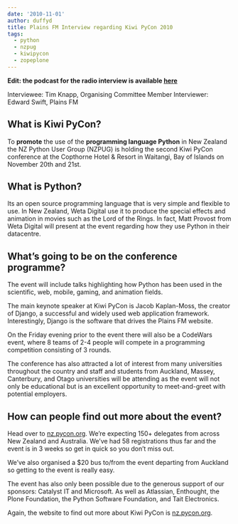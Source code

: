 ```yaml
---
date: '2010-11-01'
author: duffyd
title: Plains FM Interview regarding Kiwi PyCon 2010
tags:
  - python
  - nzpug
  - kiwipycon
  - zopeplone
---
```


**Edit: the podcast for the radio interview is available [here](https://href.li/?http://bit.ly/chreOL)**

Interviewee: Tim Knapp, Organising Committee Member
Interviewer: Edward Swift, Plains FM

## What is Kiwi PyCon?

To **promote** the use of the **programming language Python** in New Zealand the NZ Python User Group (NZPUG) is holding the second Kiwi PyCon conference at the Copthorne Hotel & Resort in Waitangi, Bay of Islands on November 20th and 21st.

## What is Python?

Its an open source programming language that is very simple and flexible to use. In New Zealand, Weta Digital use it to produce the special effects and animation in movies such as the Lord of the Rings. In fact, Matt Provost from Weta Digital will present at the event regarding how they use Python in their datacentre.

## What’s going to be on the conference programme?

The event will include talks highlighting how Python has been used in the scientific, web, mobile, gaming, and animation fields.

The main keynote speaker at Kiwi PyCon is Jacob Kaplan-Moss, the creator of Django, a successful and widely used web application framework. Interestingly, Django is the software that drives the Plains FM website.

On the Friday evening prior to the event there will also be a CodeWars event, where 8 teams of 2-4 people will compete in a programming competition consisting of 3 rounds.

The conference has also attracted a lot of interest from many universities throughout the country and staff and students from Auckland, Massey, Canterbury, and Otago universities will be attending as the event will not only be educational but is an excellent opportunity to meet-and-greet with potential employers.

## How can people find out more about the event?

Head over to [nz.pycon.org](https://href.li/?http://nz.pycon.org). We’re expecting 150+ delegates from across New Zealand and Australia. We’ve had 58 registrations thus far and the event is in 3 weeks so get in quick so you don’t miss out.

We’ve also organised a $20 bus to/from the event departing from Auckland so getting to the event is really easy.

The event has also only been possible due to the generous support of our sponsors: Catalyst IT and Microsoft. As well as Atlassian, Enthought, the Plone Foundation, the Python Software Foundation, and Tait Electronics.

Again, the website to find out more about Kiwi PyCon is [nz.pycon.org](https://href.li/?http://nz.pycon.org).
